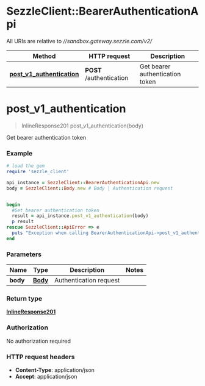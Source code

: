 # SezzleClient::BearerAuthenticationApi

All URIs are relative to *//sandbox.gateway.sezzle.com/v2/*

Method | HTTP request | Description
------------- | ------------- | -------------
[**post_v1_authentication**](BearerAuthenticationApi.md#post_v1_authentication) | **POST** /authentication | Get bearer authentication token

# **post_v1_authentication**
> InlineResponse201 post_v1_authentication(body)

Get bearer authentication token

### Example
```ruby
# load the gem
require 'sezzle_client'

api_instance = SezzleClient::BearerAuthenticationApi.new
body = SezzleClient::Body.new # Body | Authentication request


begin
  #Get bearer authentication token
  result = api_instance.post_v1_authentication(body)
  p result
rescue SezzleClient::ApiError => e
  puts "Exception when calling BearerAuthenticationApi->post_v1_authentication: #{e}"
end
```

### Parameters

Name | Type | Description  | Notes
------------- | ------------- | ------------- | -------------
 **body** | [**Body**](Body.md)| Authentication request |

### Return type

[**InlineResponse201**](InlineResponse201.md)

### Authorization

No authorization required

### HTTP request headers

 - **Content-Type**: application/json
 - **Accept**: application/json




